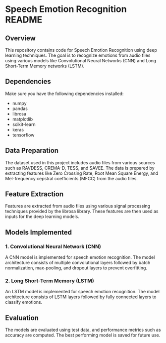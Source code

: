 # Speech Emotion Recognition README

## Overview
This repository contains code for Speech Emotion Recognition using deep learning techniques. The goal is to recognize emotions from audio files using various models like Convolutional Neural Networks (CNN) and Long Short-Term Memory networks (LSTM).

## Dependencies
Make sure you have the following dependencies installed:
- numpy
- pandas
- librosa
- matplotlib
- scikit-learn
- keras
- tensorflow

## Data Preparation
The dataset used in this project includes audio files from various sources such as RAVDESS, CREMA-D, TESS, and SAVEE. The data is prepared by extracting features like Zero Crossing Rate, Root Mean Square Energy, and Mel-frequency cepstral coefficients (MFCC) from the audio files.

## Feature Extraction
Features are extracted from audio files using various signal processing techniques provided by the librosa library. These features are then used as inputs for the deep learning models.

## Models Implemented
### 1. Convolutional Neural Network (CNN)
A CNN model is implemented for speech emotion recognition. The model architecture consists of multiple convolutional layers followed by batch normalization, max-pooling, and dropout layers to prevent overfitting.

### 2. Long Short-Term Memory (LSTM)
An LSTM model is implemented for speech emotion recognition. The model architecture consists of LSTM layers followed by fully connected layers to classify emotions.

## Evaluation
The models are evaluated using test data, and performance metrics such as accuracy are computed. The best performing model is saved for future use.
